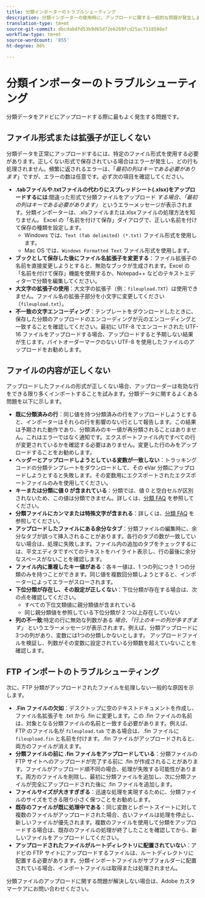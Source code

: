 ```yaml
---
title: 分類インポーターのトラブルシューティング
description: 分類インポーターの使用時に、アップロードに関する一般的な問題が発生します。
translation-type: tm+mt
source-git-commit: dbcdabdfd53b9d65d72e6269fcd25ac7118586e7
workflow-type: tm+mt
source-wordcount: '855'
ht-degree: 86%

---
```



# 分類インポーターのトラブルシューティング

分類データをアドビにアップロードする際に最もよく発生する問題です。

## ファイル形式または拡張子が正しくない

分類データを正常にアップロードするには、特定のファイル形式を使用する必要があります。正しくない形式で保存されている場合はエラーが発生し、どの行も処理されません。頻繁に返されるエラーは、「*最初の列はキーである必要があります*」ですが、エラーの数は任意です。必ず次の項目を確認してください。

* **.tabファイルや.txtファイルの代わりにスプレッドシート(.xlsx)をアップロードするには**:間違った形式で分類ファイルをアップロード *する場合、「最初の列はキーである必要があります」* というエラーメッセージが表示されます。分類インポーターは、.xlsファイルまたは.xlsxファイルの処理方法を知りません。 Excel の「名前を付けて保存」ダイアログで、正しい名前を付けて保存の種類を設定します。
   * Windows では、`Text (Tab delimited) (*.txt)` ファイル形式を使用します。
   * Mac OS では、`Windows Formatted Text` ファイル形式を使用します。
* **ブックとして保存した後にファイル名拡張子を変更する**：ファイル拡張子の名前を直接変更しようとすると、無効なブックが生成されます。Excel の「名前を付けて保存」機能を使用するか、Notepad++ などのテキストエディターで分類を編集してください。
* **大文字の拡張子の使用**：大文字の拡張子（例：`fileupload.TXT`）は使用できません。ファイル名の拡張子部分を小文字に変更してください（`fileupload.txt`）。
* **不一致の文字エンコーディング**：テンプレートをダウンロードしたときに、保存した分類のアップロードのエンコーディングが元のエンコーディングと一致することを確認してください。最初に UTF-8 でエンコードされた UTF-16 ファイルをアップロードする場合、アップロードすると予期しない結果が生じます。バイトオーダーマークのない UTF-8 を使用したファイルのアップロードをお勧めします。

## ファイルの内容が正しくない

アップロードしたファイルの形式が正しくない場合、アップローダーは有効な行をできる限り多くインポートすることを試みます。分類データに関するよくある問題を以下に示します。

* **既に分類済みの行**：同じ値を持つ分類済みの行をアップロードしようとすると、インポーターはそれらの行を影響のない行として報告します。この結果は予期された動作であり、分類済みのキー値が再分類されることはありません。これはエラーではなく通知です。エクスポートファイル内ですべての行が変更されているかを確認する必要はありません。変更した行のみをアップロードすることをお勧めします。
* **ヘッダーとアップロードしようとしている変数が一致しない**：トラッキングコードの分類テンプレートをダウンロードして、その eVar 分類にアップロードしようとすると失敗します。その変数用にエクスポートされたエクスポートファイルのみを使用してください。
* **キーまたは分類に値 0 が含まれている**：分類では、値 0 と空白セルが区別されないため、この値は分類できません。詳しくは、[分類 FAQ](../faq.md) を参照してください。
* **分類ファイルにカンマまたは特殊文字が含まれる**：詳しくは、[分類 FAQ](../faq.md) を参照してください。
* **アップロードしたファイルにある余分なタブ**：分類ファイルの編集時に、余分なタブが誤って挿入されることがあります。各行のタブの数が一致していない場合は、処理に失敗します。ファイル内の追加のタブをチェックするには、平文エディタですべてのテキストをハイライト表示し、行の最後に余分なスペースがないことを確認します。
* **ファイル内に重複したキー値がある**：各キー値は、1 つの列につき 1 つの分類のみを持つことができます。同じ値を複数回分類しようとすると、インポーターによってエラーがスローされます。
* **下位分類が存在し、その設定が正しくない**：下位分類が存在する場合は、次の点を確認してください。
   * すべての下位文類値に親分類値が含まれている
   * 同じ親分類値を参照している下位分類が 2 つ以上存在していない
* **列の不一致**:特定の行に無効な列数がある *場合、「行上のキーの列が多すぎます」* というエラーメッセージが表示されます。例えば、分類アップロードに3つの列があり、変数には1つの分類しかないとします。 アップロードファイルを検証し、列数がその変数に設定されている分類数を超えていないことを確認します。

## FTP インポートのトラブルシューティング

次に、FTP 分類がアップロードされたファイルを処理しない一般的な原因を示します。

* **.Fin ファイルの欠如**：デスクトップに空のテキストドキュメントを作成し、ファイル名拡張子を .txt から .fin に変更します。この .fin ファイルの名前は、対象となる分類ファイルの名前と一致する必要があります。例えば、FTP のファイル名が `fileupload.tab` である場合は、.fin ファイルに `fileupload.fin` と名前を付けます。.fin ファイルがアップロードされると、両方のファイルが消えます。
* **分類ファイルの前に .fin ファイルをアップロードしている**：分類ファイルの FTP サイトへのアップロードが完了する前に .fin が作成されることがあります。ファイルがアップロード順不同の場合、処理が失敗する可能性があります。両方のファイルを削除し、最初に分類ファイルを追加し、次に分類ファイルが完全にアップロードされた後に .fin ファイルを追加します。
* **ファイルサイズが大きすぎぎる**：迅速な処理を実現するために、分類ファイルのサイズをできる限り小さく保つことをお勧めします。
* **既存のファイルが既に処理中である**：同じ変数とレポートスイートに対して複数のファイルがアップロードされた場合、古いファイルは処理を停止し、新しいファイルが優先されます。複数のファイルを使用して分類をアップロードする場合は、既存のファイルの処理が終了したことを確認してから、新しいファイルをアップロードしてください。
* **アップロードされたファイルがルートディレクトリに配置されていない**：アドビの FTP サイトにアップロードするファイルは、ルートディレクトリに配置する必要があります。分類インポートファイルがサブフォルダーに配置されている場合、インポートファイルは取得または処理されません。

分類ファイルのアップロードに関する問題が解決しない場合は、Adobe カスタマーケアにお問い合わせください。
